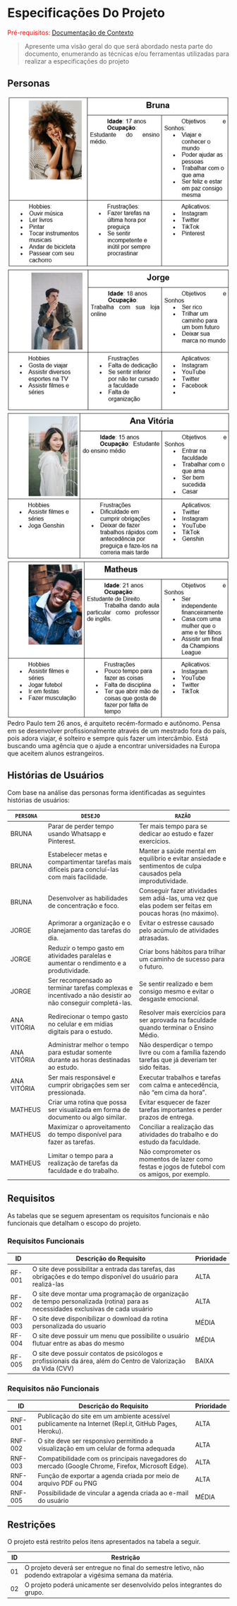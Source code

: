 # Especificações Do Projeto

<span style="color:red">Pré-requisitos: <a href="1-Contexto.md"> Documentação de Contexto</a></span>

> Apresente uma visão geral do que será abordado nesta parte do
> documento, enumerando as técnicas e/ou ferramentas utilizadas para
> realizar a especificações do projeto

## Personas
![Bruna](images/Persona1.jpg)
![Jorge](images/Persona2.jpg)
![Ana Vitória](images/Persona3.jpg)
![Matheus](images/Persona4.jpg)
Pedro Paulo tem 26 anos, é arquiteto recém-formado e autônomo. Pensa em
se desenvolver profissionalmente através de um mestrado fora do país,
pois adora viajar, é solteiro e sempre quis fazer um intercâmbio. Está
buscando uma agência que o ajude a encontrar universidades na Europa
que aceitem alunos estrangeiros.
> 

## Histórias de Usuários

Com base na análise das personas forma identificadas as seguintes histórias de usuários:

|`PERSONA`|`DESEJO`|`RAZÃO`|
|--------------------|------------------------------------|----------------------------------------|
|BRUNA|Parar de perder tempo usando Whatsapp e Pinterest.|Ter mais tempo para se dedicar ao estudo e fazer exercícios.|
|BRUNA|Estabelecer metas e compartimentar tarefas mais difíceis para concluí-las com mais facilidade.|Manter a saúde mental em equilíbrio e evitar ansiedade e sentimentos de culpa causados pela improdutividade.|
|BRUNA|Desenvolver as habilidades de concentração e foco.|Conseguir fazer atividades sem adiá-las, uma vez que elas podem ser feitas em poucas horas (no máximo).|
|JORGE|Aprimorar a organização e o planejamento das tarefas do dia.|Evitar o estresse causado pelo acúmulo de atividades atrasadas.|
|JORGE|Reduzir o tempo gasto em atividades paralelas e aumentar o rendimento e a produtividade.|Criar bons hábitos para trilhar um caminho de sucesso para o futuro.|
|JORGE|Ser recompensado ao terminar tarefas complexas e incentivado a não desistir ao não conseguir completá-las.|Se sentir realizado e bem consigo mesmo e evitar o desgaste emocional.|
|ANA VITÓRIA|Redirecionar o tempo gasto no celular e em mídias digitais para o estudo.|Resolver mais exercícios para ser aprovada na faculdade quando terminar o Ensino Médio.|
|ANA VITÓRIA|Administrar melhor o tempo para estudar somente durante as horas destinadas ao estudo.|Não desperdiçar o tempo livre ou com a família fazendo tarefas que já deveriam ter sido feitas.|
|ANA VITÓRIA|Ser mais responsável e cumprir obrigações sem ser pressionada.|Executar trabalhos e tarefas com calma e antecedência, não “em cima da hora”.|
|MATHEUS|Criar uma rotina que possa ser visualizada em forma de documento ou algo similar.|Evitar esquecer de fazer tarefas importantes e perder prazos de entrega.|
|MATHEUS|Maximizar o aproveitamento do tempo disponível para fazer as tarefas.|Conciliar a realização das atividades do trabalho e do estudo da faculdade. |
|MATHEUS|Limitar o tempo para a realização de tarefas da faculdade e do trabalho.|Não comprometer os momentos de lazer como festas e jogos de futebol com os amigos, por exemplo.|
>
>

## Requisitos

As tabelas que se seguem apresentam os requisitos funcionais e não funcionais que detalham o escopo do projeto.

### Requisitos Funcionais

|ID    | Descrição do Requisito  | Prioridade |
|------|-----------------------------------------|----|
|RF-001| O site deve possibilitar a entrada das tarefas, das obrigações e do tempo disponível do usuário para realizá-las| ALTA | 
|RF-002| O site deve montar uma programação de organização de tempo personalizada (rotina) para as necessidades exclusivas de cada usuário | ALTA |
|RF-003| O site deve disponibilizar o download da rotina personalizada do usuario| MÉDIA |
|RF-004| O site deve possuir um menu que possibilite o usuário flutuar entre as abas do mesmo   | MÉDIA |
|RF-005| O site deve possuir contatos de psicólogos e profissionais da área, além do Centro de Valorização da Vida (CVV) | BAIXA |



### Requisitos não Funcionais

|ID     | Descrição do Requisito  |Prioridade |
|-------|-------------------------|----|
|RNF-001| Publicação do site em um ambiente acessível publicamente na Internet (Repl.it, GitHub Pages, Heroku). | ALTA | 
|RNF-002| O site deve ser responsivo permitindo a visualização em um celular de forma adequada |  ALTA | 
|RNF-003| Compatibilidade com os principais navegadores do mercado (Google Chrome, Firefox, Microsoft Edge). |  ALTA | 
|RNF-004| Função de exportar a agenda criada por meio de arquivo PDF ou PNG |  ALTA | 
|RNF-005| Possibilidade de vincular a agenda criada ao e-mail do usuário |  MÉDIA | 
>
> 

## Restrições

O projeto está restrito pelos itens apresentados na tabela a seguir.

|ID| Restrição                                             |
|--|-------------------------------------------------------|
|01| O projeto deverá ser entregue no final do semestre letivo, não podendo extrapolar a vigésima semana da matéria. |
|02| O projeto poderá unicamente ser desenvolvido pelos integrantes do grupo.|
>
